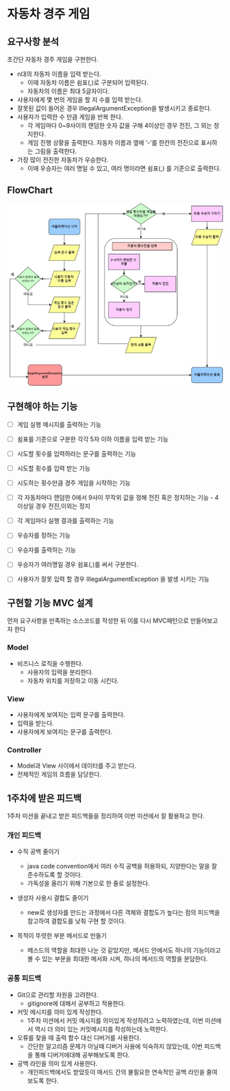 # 자동차 경주 게임


## 요구사항 분석 
초간단 자동차 경주 게임을 구현한다.

- n대의 자동차 이름을 입력 받는다.
  - 이때 자동차 이름은 쉼표(,)로 구분되어 입력된다.
  - 자동차의 이름은 최대 5글자이다.
- 사용자에게 몇 번의 게임을 할 지 수를 입력 받는다.
- 잘못된 값이 들어온 경우 IllegalArgumentException을 발생시키고 종료한다.
- 사용자가 입력한 수 만큼 게임을 반복 한다.
  - 각 게임마다 0~9사이의 랜덤한 숫자 값을 구해 4이상인 경우 전진, 그 외는 정지한다.
  - 게임 진행 상황을 출력한다. 자동차 이름과 옆에 ‘-’를 한칸의 전진으로 표시하는 그림을 출력한다.
- 가장 많이 전진한 자동차가 우승한다.
  - 이때 우승자는 여러 명일 수 있고, 여러 명이라면 쉼표(,) 를 기준으로 출력한다.

## FlowChart

![img.png](img.png)

## 구현해야 하는 기능

- [ ]  게임 실행 메시지를 출력하는 기능
- [ ]  쉼표를 기준으로 구분한 각각 5자 이하 이름을 입력 받는 기능
- [ ]  시도할 횟수를 입력하라는 문구를 출력하는 기능
- [ ]  시도할 횟수를 입력 받는 기능
- [ ]  시도하는 횟수만큼 경주 게임을 시작하는 기능
  - [ ]  각 자동차마다 랜덤한 0에서 9사이 무작위 값을 정해 전진 혹은 정지하는 기능 - 4이상일 경우 전진,이외는 정지
  - [ ]  각 게임마다 실행 결과를 출력하는 기능
- [ ]  우승자를 정하는 기능
- [ ]  우승자를 출력하는 기능
  - [ ]  우승자가 여러명일 경우 쉼표(,)를 써서 구분한다.
- [ ]  사용자가 잘못 입력 할 경우 IllegalArgumentException 을 발생 시키는 기능



## 구현할 기능 MVC 설계
먼저 요구사항을 만족하는 소스코드를 작성한 뒤 이를 다시 MVC패턴으로 만들어보고자 한다

### Model

- 비즈니스 로직을 수행한다.
  - 사용자의 입력을 분리한다.
  - 자동차 위치를 저장하고 이동 시킨다.


### View

- 사용자에게 보여지는 입력 문구를 출력한다.
- 입력을 받는다.
- 사용자에게 보여지는 문구를 출력한다.


### Controller

- Model과 View 사이에서 데이터를 주고 받는다.
- 전체적인 게임의 흐름을 담당한다.



## 1주차에 받은 피드백

1주차 미션을 끝내고 받은 피드백들을 정리하여 이번 미션에서 잘 활용하고 한다.

### 개인 피드백
* 수직 공백 줄이기
  * java code convention에서 여러 수직 공백을 허용하되, 지양한다는 말을 잘 준수하도록 할 것이다.
  * 가독성을 올리기 위해 기본으로 한 줄로 설정한다.

* 생성자 사용시 결합도 줄이기
  * new로 생성자를 만드는 과정에서 다른 객체와 결합도가 높다는 점의 피드백을 참고하여 결합도를 낮춰 구현 할 것이다.

* 목적이 뚜렷한 부분 메서드로 만들기
  * 메스드의 역할을 최대한 나눈 것 같았지만, 메서드 안에서도 하나의 기능이라고 볼 수 있는 부분을 최대한 메서화 시켜, 하나의 메서드의 역할을 분담한다.

### 공통 피드백
* Git으로 관리할 자원을 고려한다.
  * gitignore에 대해서 공부하고 적용한다.
* 커밋 메시지를 의미 있게 작성한다.
  * 1주차 미션에서 커밋 메시지를 의미있게 작성하려고 노력하였는데, 이번 미션에서 역시 더 의미 있는 커밋메시지를 작성하는데 노력한다.
* 오류를 찾을 때 출력 함수 대신 디버거를 사용한다.
  * 간단한 알고리즘 문제가 아닐때 디버거 사용에 익숙하지 않았는데, 이번 피드백을 통해 디버거에대해 공부해보도록 한다.
* 공백 라인을 의미 있게 사용한다.
  * 개인피드백에서도 받았듯이 매서드 간의 불필요한 연속적인 공백 라인을 줄여보도록 한다.
